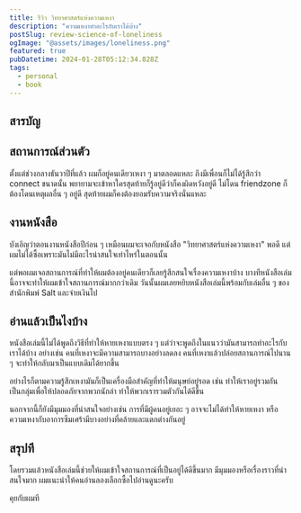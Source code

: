 ```yaml
---
title: รีวิว วิทยาศาสตร์แห่งความเหงา
description: "ความเหงาทำอะไรกับเราได้บ้าง"
postSlug: review-science-of-loneliness
ogImage: "@assets/images/loneliness.png"
featured: true
pubDatetime: 2024-01-28T05:12:34.828Z
tags:
  - personal
  - book
---
```


## สารบัญ

## สถานการณ์ส่วนตัว

ตั้งแต่ช่วงกลางธันวาปีที่แล้ว ผมก็อยู่คนเดียวเหงา ๆ มาตลอดแหละ ถึงมีเพื่อนก็ไม่ได้รู้สึกว่า connect ขนาดนั้น พยายามจะเข้าหาใครสุดท้ายก็รู้อยู่ดีว่าก็คงผิดหวังอยู่ดี ไม่โดน friendzone ก็ต้องโดนเหตุผลอื่น ๆ อยู่ดี สุดท้ายผมก็คงต้องยอมรับความจริงนั่นแหละ

## งานหนังสือ

บังเอิญว่าตอนงานหนังสือปีก่อน ๆ เหมือนผมจะเจอกับหนังสือ "วิทยาศาสตร์แห่งความเหงา" พอดี แต่ผมไม่ได้ซื้อเพราะมันไม่มีอะไรน่าสนใจเท่าไหร่ในตอนนั้น

แต่พอผมเจอสถานการณ์ที่ทำให้ผมต้องอยู่คนเดียวก็เลยรู้สึกสนใจเรื่องความเหงาบ้าง บางทีหนังสือเล่มนี้อาจจะทำให้ผมเข้าใจสถานการณ์มากกว่าเดิม วันนั้นผมเลยหยิบหนังสือเล่มนี้พร้อมกับเล่มอื่น ๆ ของสำนักพิมพ์ Salt และจ่ายเงินไป

## อ่านแล้วเป็นไงบ้าง

หนังสือเล่มนี้ไม่ได้พูดถึงวิธีที่ทำให้หายเหงาแบบตรง ๆ แต่ว่าจะพูดถึงในแนวว่ามันสามารถทำอะไรกับเราได้บ้าง อย่างเช่น คนที่เหงาจะมีความสามารถบางอย่างลดลง คนที่เหงาแล้วปล่อยสถานการณ์ไปนาน ๆ จะทำให้กลับมาเป็นแบบเดิมได้ยากขึ้น

อย่างไรก็ตามความรู้สึกเหงามันก็เป็นเครื่องมือสำคัญที่ทำให้มนุษย์อยู่รอด เช่น ทำให้เราอยู่รวมกันเป็นกลุ่มเพื่อให้ปลอดภัยจากพวกนักล่า ทำให้พวกเรารวมตัวกันได้ดีขึ้น

นอกจากนี้ก็ยังมีมุมมองที่น่าสนใจอย่างเช่น การที่มีผู้คนอยู่เยอะ ๆ อาจจะไม่ได้ทำให้หายเหงา หรือความเหงากับอาการซึมเศร้ามีบางอย่างที่คล้ายและแตกต่างกันอยู่

## สรุปที

โดยรวมแล้วหนังสือเล่มนี้ช่วยให้ผมเข้าใจสถานการณ์ที่เป็นอยู่ได้ดีขึ้นมาก มีมุมมองหรือเรื่องราวที่น่าสนใจมาก ผมแนะนำให้คนอ่านลองเลือกซื้อไปอ่านดูนะครับ

คุยกับผมที
